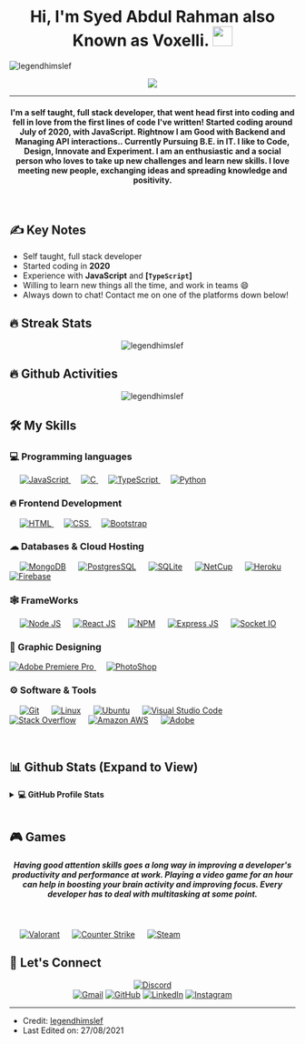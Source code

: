 <h1 align="center">Hi, I'm Syed Abdul Rahman also Known as Voxelli. <img src="https://media.giphy.com/media/hvRJCLFzcasrR4ia7z/giphy.gif" width="35"></h1> 
<img src="https://komarev.com/ghpvc/?username=legendhimslef&label=Profile%20views&color=0e75b6&style=plastic" alt="legendhimslef" align="center" />

<p align="center">
  <a href="https://github.com/DenverCoder1/readme-typing-svg"><img src="https://readme-typing-svg.herokuapp.com?lines=Computer+Science+Student.;Full+Stack+Developer.;DS%20|%20AI%20|%20ML%20Enthusiast.;Always%20learning%20new%20things.;Pro%20Gamer%20Too%20LOL%20.%20.%20.&center=true&width=500&height=50"></a>
</p>
<hr/>
<h4 align="center">I'm a self taught, full stack developer, that went head first into coding and fell in love from the first lines of code I've written! Started coding around July of 2020, with JavaScript. Rightnow I am Good with Backend and Managing API interactions.. Currently Pursuing B.E. in IT. I like to Code, Design, Innovate and Experiment. I am an enthusiastic and a social person who loves to take up new challenges and learn new skills. I love meeting new people, exchanging ideas and spreading knowledge and positivity.</h4>
<br>

## ✍ Key Notes

- Self taught, full stack developer
- Started coding in **2020**
- Experience with **JavaScript** and **[`TypeScript`]**
- Willing to learn new things all the time, and work in teams 😄
- Always down to chat! Contact me on one of the platforms down below!

## 🔥 Streak Stats

<p align="center"><img src="https://github-readme-streak-stats.herokuapp.com/?user=legendhimslef&theme=algolia" alt="legendhimslef"  /></p>

## 🔥 Github Activities

<p align="center"><img src="https://activity-graph.herokuapp.com/graph?username=legendhimslef&custom_title=Voxelli's%20Contribution%20Graph&theme=react-dark" alt="legendhimslef"  /></p>

## 🛠️ My Skills

### 💻 Programming languages

<p align="left">
  &emsp;
  <a href="https://developer.mozilla.org/en-US/docs/Web/JavaScript" target="_blank"> 
     <img alt="JavaScript" src="https://img.shields.io/badge/JavaScript-F7DF1E?style=for-the-badge&logo=javascript&logoColor=white">
   </a> 
  &emsp; 
  <a href="https://www.cprogramming.com/" target="_blank"> 
    <img alt="C" src="https://img.shields.io/badge/C-00599C?style=for-the-badge&logo=c&logoColor=white">
  </a> 
  &emsp;
  <a href="https://www.tutorialspoint.com/typescript/index.htm" target="_blank"> 
    <img alt="TypeScript" src="https://img.shields.io/badge/TypeScript-007ACC?style=for-the-badge&logo=typescript&logoColor=white">
  </a> 
  &emsp;
   <a href="https://www.python.org" target="_blank">
    <img alt="Python" src="https://img.shields.io/badge/Python-3776AB?style=for-the-badge&logo=python&logoColor=white">
  </a>
</p>

### 🔥 Frontend Development

<p align="left"> 
  &emsp; 
  <a href="https://www.w3.org/html/" target="_blank"> 
   <img alt="HTML" src="https://img.shields.io/badge/HTML5-E34F26?style=for-the-badge&logo=html5&logoColor=white">
  </a>   
  &emsp;
  <a href="https://www.w3schools.com/css/" target="_blank">
    <img alt="CSS" src="https://img.shields.io/badge/CSS-239120?&style=for-the-badge&logo=css3&logoColor=white">
  </a> 
   &emsp;
  <a href="https://getbootstrap.com" target="_blank"> 
    <img alt="Bootstrap" src="https://img.shields.io/badge/Bootstrap-563D7C?style=for-the-badge&logo=bootstrap&logoColor=white"/>
  </a>
</p>

### ☁ Databases & Cloud Hosting

<p align="left">
  &emsp;
    <a href="https://docs.mongodb.com/"><img alt="MongoDB" src="https://img.shields.io/badge/MongoDB-4EA94B?style=for-the-badge&logo=mongodb&logoColor=white"></a>
      &emsp;
    <a href="https://www.postgresql.org/docs/"><img alt="PostgresSQL" src ="https://img.shields.io/badge/PostgreSQL-316192?style=for-the-badge&logo=postgresql&logoColor=white"></a>
  &emsp;
    <a href="https://www.sqlite.org/"><img alt="SQLite" src ="https://img.shields.io/badge/SQLite-07405E?style=for-the-badge&logo=sqlite&logoColor=white"/></a>
  &emsp;
    <a href="https://www.netcup.eu/vserver/"><img alt="NetCup" src="https://img.shields.io/badge/NetCup-07405E?style=for-the-badge&logo=eh&logoColor=white"></a> 
  &emsp;
    <a href="https://www.heroku.com/"><img alt="Heroku" src="https://img.shields.io/badge/Heroku-430098?style=for-the-badge&logo=heroku&logoColor=white"></a>  
  &emsp;
    <a href="https://firebase.google.com/"><img alt="Firebase" src ="https://img.shields.io/badge/firebase-ffca28?style=for-the-badge&logo=firebase&logoColor=white"></a>
 </p>
  
  ### 🕸 FrameWorks

<p align="left">
  &emsp;
    <a href="https://nodejs.org/dist/latest-v14.x/docs/api/"><img alt="Node JS" src="https://img.shields.io/badge/Node.js-339933?style=for-the-badge&logo=nodedotjs&logoColor=white"></a>
      &emsp;
    <a href="https://reactjs.org/"><img alt="React JS" src ="https://img.shields.io/badge/React-20232A?style=for-the-badge&logo=react&logoColor=61DAFB"></a>
  &emsp;
    <a href="https://www.npmjs.com/"><img alt="NPM" src ="https://img.shields.io/badge/npm-CB3837?style=for-the-badge&logo=npm&logoColor=white"/></a>
  &emsp;
    <a href="https://expressjs.com/"><img alt="Express JS" src="https://img.shields.io/badge/Express.js-000000?style=for-the-badge&logo=express&logoColor=white"></a>  
  &emsp;
    <a href="https://socket.io/"><img alt="Socket IO" src ="https://img.shields.io/badge/Socket.io-010101?&style=for-the-badge&logo=Socket.io&logoColor=white"></a>
 </p>

### 🎨 Graphic Designing

<p align="left">
  <a href="https://www.adobe.com/in/products/premiere.html" target="_blank"> 
   <img alt="Adobe Premiere Pro" src="https://img.shields.io/badge/Adobe%20Premiere%20Pro-9999FF?style=for-the-badge&logo=Adobe%20Premiere%20Pro&logoColor=white"/>
  </a>
    &emsp;
  <a href="#">
  	<img alt="PhotoShop" src="https://img.shields.io/badge/Adobe%20Photoshop-31A8FF?style=for-the-badge&logo=Adobe%20Photoshop&logoColor=black"/>
  </a>
 </p>

### ⚙ Software & Tools

<p>
  &emsp;
    <a href="#"><img alt="Git" src="https://img.shields.io/badge/Git-F05032?style=for-the-badge&logo=git&logoColor=white"></a>
  &emsp;
    <a href="#"><img alt="Linux" src="https://img.shields.io/badge/Linux-FCC624?style=for-the-badge&logo=linux&logoColor=black"></a>
      &emsp;
    <a href="#"><img alt="Ubuntu" src="https://img.shields.io/badge/Ubuntu-E95420?style=for-the-badge&logo=ubuntu&logoColor=white"></a>
  &emsp;
    <a href="#"><img alt="Visual Studio Code" src="https://img.shields.io/badge/Visual_Studio_Code-0078D4?style=for-the-badge&logo=visual%20studio%20code&logoColor=white"></a>
  &emsp;
    <a href="#"><img alt="Stack Overflow" src="https://img.shields.io/badge/Stack_Overflow-FE7A16?style=for-the-badge&logo=stack-overflow&logoColor=white"></a>
  &emsp;
      <a href="#"><img alt="Amazon AWS" src="https://img.shields.io/badge/Amazon AWS-{232F3E}?style=for-the-badge&logo=amazonaws&logoColor=white"></a>
  &emsp;
    <a href="#"><img alt="Adobe" src="https://img.shields.io/badge/Adobe-FF0000?style=for-the-badge&logo=eh&logoColor=white"></a>
</p>

<br/>

## 📊 Github Stats (Expand to View)

<details> 
  <summary><b>💻 GitHub Profile Stats</b></summary>
  <br/>
  <p align="center">
    <a href="https://github.com/anuraghazra/github-readme-stats"><img alt="Voxelli's Github Stats" src="https://github-readme-stats.vercel.app/api?username=legendhimslef&show_icons=true&count_private=true&theme=algolia" height="192px"/></a>
<br/>
  &nbsp;
	  <img src="https://github-readme-stats.vercel.app/api/top-langs?username=legendhimslef&show_icons=true&locale=en&layout=compact&theme=algolia" alt="legendhimslef" height="192px"/>
  <br/>
  <b>Note:</b> Top languages is only a metric of the languages my public code consists of and doesn't reflect experience or skill level.
  </p>
</details>
<br/>

## 🎮 Games

<h5 align="center"> Having good attention skills goes a long way in improving a developer's productivity and performance at work. Playing a video game for an hour can help in boosting your brain activity and improving focus. Every developer has to deal with multitasking at some point.</h5>
<br/>
<p>
    &emsp;
    <a href="#"><img alt="Valorant" src="https://img.shields.io/badge/Valorant-fa4454?style=for-the-badge&logo=eh&logoColor=white"></a>
  &emsp;
    <a href="#"><img alt="Counter Strike" src="https://img.shields.io/badge/Counter_Strike-000000?style=for-the-badge&logo=counter-strike&logoColor=white"></a>
  &emsp;
    <a href="https://steamcommunity.com/profiles/76561199088620618/"><img alt="Steam" src="https://img.shields.io/badge/Steam-000000?style=for-the-badge&logo=steam&logoColor=white"></a>
    </p>

## 🤝 Let's Connect

<p align="center">
  <a href="https://discord.gg/C7UycSHs49"><img src="https://img.shields.io/badge/Discord-7289DA?style=for-the-badge&logo=discord&logoColor=white" alt="Discord"/></a>
  <br/>
	<a href="mailto:sabdulrahman971@gmail.com"><img src="https://img.icons8.com/bubbles/50/000000/gmail.png" alt="Gmail"/></a>
	<a href="https://github.com/legendhimslef"><img src="https://img.icons8.com/bubbles/50/000000/github.png" alt="GitHub"/></a>
	<a href="https://www.linkedin.com/in/syed-abdul-rahman-a87207201/"><img src="https://img.icons8.com/bubbles/50/000000/linkedin.png" alt="LinkedIn"/></a>
	<a href="https://www.instagram.com/s_a__rahman786/"><img src="https://img.icons8.com/bubbles/50/000000/instagram.png" alt="Instagram"/></a>
</p>

<hr/>

- Credit: [legendhimslef](https://github.com/legendhimslef)
- Last Edited on: 27/08/2021
